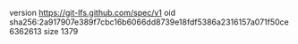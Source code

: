 version https://git-lfs.github.com/spec/v1
oid sha256:2a917907e389f7cbc16b6066dd8739e18fdf5386a2316157a071f50ce6362613
size 1379

